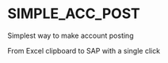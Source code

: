 # SIMPLE_ACC_POST
Simplest way to make account posting


From Excel clipboard to SAP with a single click


